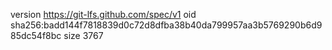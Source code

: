version https://git-lfs.github.com/spec/v1
oid sha256:badd144f7818839d0c72d8dfba38b40da799957aa3b5769290b6d985dc54f8bc
size 3767
